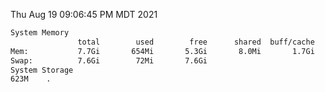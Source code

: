 Thu Aug 19 09:06:45 PM MDT 2021
```bash
System Memory
               total        used        free      shared  buff/cache   available
Mem:           7.7Gi       654Mi       5.3Gi       8.0Mi       1.7Gi       6.7Gi
Swap:          7.6Gi        72Mi       7.6Gi
System Storage
623M	.
```

